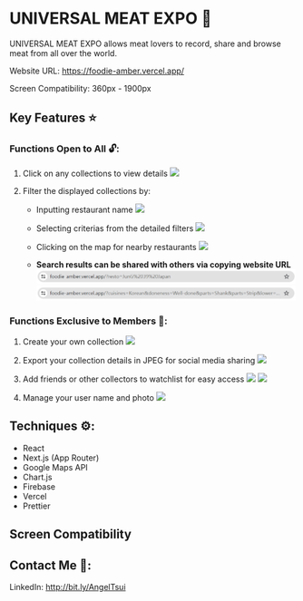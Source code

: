 # UNIVERSAL MEAT EXPO 🥩

UNIVERSAL MEAT EXPO allows meat lovers to record, share and browse meat from all over the world.

Website URL: https://foodie-amber.vercel.app/

Screen Compatibility: 360px - 1900px

## Key Features ⭐

### Functions Open to All 🔓:

1. Click on any collections to view details
   <img src="public\README\HomePage.gif">

2. Filter the displayed collections by:

   - Inputting restaurant name
     <img src="public\README\NameSearch.gif">
   - Selecting criterias from the detailed filters
     <img src="public\README\Filter.gif">

   - Clicking on the map for nearby restaurants
     <img src="public\README\MapSearch.gif">

   - **Search results can be shared with others via copying website URL**
     <img src="public\README\NameSearchQS.png">
     <img src="public\README\FilterQS.png">

### Functions Exclusive to Members 🔐:

1. Create your own collection
   <img src="public\README\CreateCollection.gif">

2. Export your collection details in JPEG for social media sharing
   <img src="public\README\ExportInCollection.gif">

3. Add friends or other collectors to watchlist for easy access
   <img src="public\README\AddFriend.gif">
   <img src="public\README\AddCollectors.gif">

4. Manage your user name and photo
   <img src="public\README\ManageProfile.gif">

## Techniques ⚙️:

- React
- Next.js (App Router)
- Google Maps API
- Chart.js
- Firebase
- Vercel
- Prettier

## Screen Compatibility

## Contact Me 📩:

LinkedIn: http://bit.ly/AngelTsui
